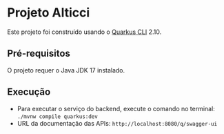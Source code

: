 # Projeto Alticci

Este projeto foi construído usando o [Quarkus CLI](https://quarkus.io/get-started/) 2.10.

## Pré-requisitos

O projeto requer o Java JDK 17 instalado.

## Execução

* Para executar o serviço do backend, execute o comando no terminal: `./mvnw compile quarkus:dev`
* URL da documentação das APIs: `http://localhost:8080/q/swagger-ui`